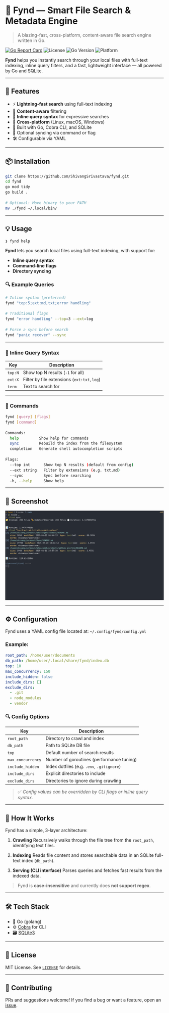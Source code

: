 # 🧠 **Fynd** — Smart File Search & Metadata Engine

> A blazing-fast, cross-platform, content-aware file search engine written in Go.

[![Go Report Card](https://goreportcard.com/badge/github.com/ShivangSrivastava/fynd)](https://goreportcard.com/report/github.com/ShivangSrivastava/fynd)
![License](https://img.shields.io/github/license/ShivangSrivastava/fynd)
![Go Version](https://img.shields.io/github/go-mod/go-version/ShivangSrivastava/fynd)
![Platform](https://img.shields.io/badge/platform-linux--macOS--windows-blue)

**Fynd** helps you instantly search through your local files with full-text indexing, inline query filters, and a fast, lightweight interface — all powered by Go and SQLite.

---

## 🚀 Features

* ⚡ **Lightning-fast search** using full-text indexing
* 🧠 **Content-aware** filtering
* 🔎 **Inline query syntax** for expressive searches
* 🧰 **Cross-platform** (Linux, macOS, Windows)
* 🧱 Built with Go, Cobra CLI, and SQLite
* 🔄 Optional syncing via command or flag
* 🛠 Configurable via YAML

---

## 📦 Installation

```bash
git clone https://github.com/ShivangSrivastava/fynd.git
cd fynd
go mod tidy
go build .

# Optional: Move binary to your PATH
mv ./fynd ~/.local/bin/
```

---

## 💡 Usage

```bash
❯ fynd help
```

**Fynd** lets you search local files using full-text indexing, with support for:

* **Inline query syntax**
* **Command-line flags**
* **Directory syncing**

### 🔍 Example Queries

```bash
# Inline syntax (preferred)
fynd "top:5;ext:md,txt;error handling"

# Traditional flags
fynd "error handling" --top=3 --ext=log

# Force a sync before search
fynd "panic recover" --sync
```

---

### 🧩 Inline Query Syntax

| Key     | Description                               |
| ------- | ----------------------------------------- |
| `top:N` | Show top N results (`-1` for all)         |
| `ext:X` | Filter by file extensions (`ext:txt,log`) |
| `term`  | Text to search for                        |

---

### 🔧 Commands

```bash
fynd [query] [flags]
fynd [command]

Commands:
  help         Show help for commands
  sync         Rebuild the index from the filesystem
  completion   Generate shell autocompletion scripts

Flags:
  --top int      Show top N results (default from config)
  --ext string   Filter by extensions (e.g. txt,md)
  --sync         Sync before searching
  -h, --help     Show help
```

---

## 📸 Screenshot

[![fynd](./screenshot/screenshot.png)](https://github.com/ShivangSrivastava/fynd)

---

## ⚙️ Configuration

Fynd uses a YAML config file located at:
`~/.config/fynd/config.yml`

### Example:

```yaml
root_path: /home/user/documents
db_path: /home/user/.local/share/fynd/index.db
top: 10
max_concurrency: 150
include_hidden: false
include_dirs: []
exclude_dirs:
  - .git
  - node_modules
  - vendor
```

### 🔍 Config Options

| Key               | Description                                |
| ----------------- | ------------------------------------------ |
| `root_path`       | Directory to crawl and index               |
| `db_path`         | Path to SQLite DB file                     |
| `top`             | Default number of search results           |
| `max_concurrency` | Number of goroutines (performance tuning)  |
| `include_hidden`  | Index dotfiles (e.g. `.env`, `.gitignore`) |
| `include_dirs`    | Explicit directories to include            |
| `exclude_dirs`    | Directories to ignore during crawling      |

> ✅ *Config values can be overridden by CLI flags or inline query syntax.*

---

## 🧠 How It Works

Fynd has a simple, 3-layer architecture:

1. **Crawling**
   Recursively walks through the file tree from the `root_path`, identifying text files.

2. **Indexing**
   Reads file content and stores searchable data in an SQLite full-text index (`db_path`).

3. **Serving (CLI interface)**
   Parses queries and fetches fast results from the indexed data.

> Fynd is **case-insensitive** and currently does **not support regex**. 

---

## 🛠 Tech Stack

* 🐹 Go (golang)
* ⚙️ [Cobra](https://github.com/spf13/cobra) for CLI
* 🗃 [SQLite3](https://sqlite.org/)

---

## 📄 License

MIT License.
See [`LICENSE`](./LICENSE) for details.

---

## 🤝 Contributing

PRs and suggestions welcome!
If you find a bug or want a feature, open an [issue](https://github.com/ShivangSrivastava/fynd/issues).
